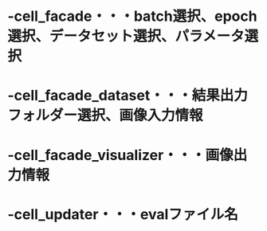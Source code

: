# -cell_facade・・・batch選択、epoch選択、データセット選択、パラメータ選択
# -cell_facade_dataset・・・結果出力フォルダー選択、画像入力情報
# -cell_facade_visualizer・・・画像出力情報
# -cell_updater・・・evalファイル名
